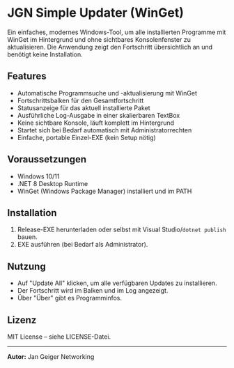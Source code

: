 # JGN Simple Updater (WinGet)

Ein einfaches, modernes Windows-Tool, um alle installierten Programme mit WinGet im Hintergrund und ohne sichtbares Konsolenfenster zu aktualisieren. Die Anwendung zeigt den Fortschritt übersichtlich an und benötigt keine Installation.

## Features
- Automatische Programmsuche und -aktualisierung mit WinGet
- Fortschrittsbalken für den Gesamtfortschritt
- Statusanzeige für das aktuell installierte Paket
- Ausführliche Log-Ausgabe in einer skalierbaren TextBox
- Keine sichtbare Konsole, läuft komplett im Hintergrund
- Startet sich bei Bedarf automatisch mit Administratorrechten
- Einfache, portable Einzel-EXE (kein Setup nötig)

## Voraussetzungen
- Windows 10/11
- .NET 8 Desktop Runtime
- WinGet (Windows Package Manager) installiert und im PATH

## Installation
1. Release-EXE herunterladen oder selbst mit Visual Studio/`dotnet publish` bauen.
2. EXE ausführen (bei Bedarf als Administrator).

## Nutzung
- Auf "Update All" klicken, um alle verfügbaren Updates zu installieren.
- Der Fortschritt wird im Balken und im Log angezeigt.
- Über "Über" gibt es Programminfos.

## Lizenz
MIT License – siehe LICENSE-Datei.

---
**Autor:** Jan Geiger Networking 